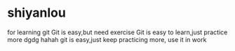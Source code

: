 # shiyanlou
for learning git
Git is easy,but need exercise
Git is easy to learn,just practice more dgdg
hahah
git is easy,just keep practicing more, use it in work
